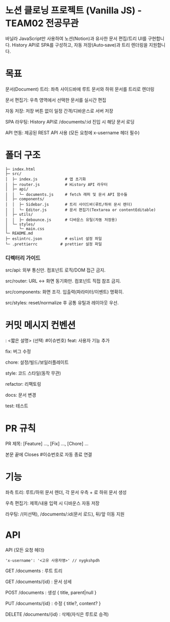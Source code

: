 # 노션 클로닝 프로젝트 (Vanilla JS) - TEAM02 전공무관

바닐라 JavaScript만 사용하여 노션(Notion)과 유사한 문서 편집/트리 UI를 구현합니다. History API로 SPA를 구성하고, 자동 저장(Auto‑save)과 트리 렌더링을 지원합니다.



# 목표

문서(Document) 트리: 좌측 사이드바에 루트 문서와 하위 문서를 트리로 렌더링

문서 편집기: 우측 영역에서 선택한 문서를 실시간 편집

자동 저장: 저장 버튼 없이 일정 간격/디바운스로 서버 저장

SPA 라우팅: History API로 /documents/:id 진입 시 해당 문서 로딩

API 연동: 제공된 REST API 사용 (모든 요청에 x-username 헤더 필수)



# 폴더 구조
```
├─ index.html
├─ src/
│  ├─ index.js            # 앱 초기화
│  ├─ router.js           # History API 라우터
│  ├─ api/
│  │  └─ documents.js     # fetch 래퍼 및 문서 API 함수들
│  ├─ components/
│  │  ├─ Sidebar.js       # 트리 사이드바(루트/하위 문서 렌더)
│  │  └─ Editor.js        # 문서 편집기(Textarea or contentEditable)
│  ├─ utils/
│  │  ├─ debounce.js      # 디바운스 유틸(자동 저장용)
│  └─ styles/
│     └─ main.css
└─ README.md
├─ eslintrc.json          # eslint 설정 파일
└─ .prettierrc          # prettier 설정 파일

```
### 디렉터리 가이드
src/api: 외부 통신만. 컴포넌트 로직/DOM 접근 금지.

src/router: URL ↔ 화면 동기화만. 컴포넌트 직접 참조 금지.

src/components: 화면 조각. 입출력(파라미터/이벤트) 명확히.

src/styles: reset/normalize 후 공통 유틸과 레이아웃 우선.



# 커밋 메시지 컨벤션
<type>: <짧은 설명> (선택: #이슈번호)
feat: 사용자 기능 추가

fix: 버그 수정

chore: 설정/빌드/보일러플레이트

style: 코드 스타일(동작 무관)

refactor: 리팩토링

docs: 문서 변경

test: 테스트



# PR 규칙
PR 제목: [Feature] ..., [Fix] ..., [Chore] ...

본문 끝에 Closes #이슈번호로 자동 종료 연결

# 기능
좌측 트리: 루트/하위 문서 렌더, 각 문서 우측 + 로 하위 문서 생성

우측 편집기: 제목/내용 입력 시 디바운스 자동 저장

라우팅: /(미선택), /documents/:id(문서 로드), 뒤/앞 이동 지원



# API
API (모든 요청 헤더)

```
'x-username': '<고유 사용자명>' // nygkshpdh
```

GET  /documents                    : 루트 트리

GET  /documents/{id}               : 문서 상세

POST /documents                    : 생성 { title, parent|null }

PUT  /documents/{id}               : 수정 { title?, content? }

DELETE /documents/{id}             : 삭제(자식은 루트로 승격)
